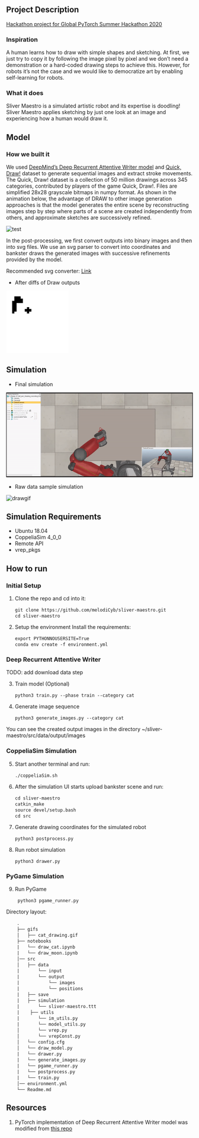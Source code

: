 ## Project Description

[Hackathon project for Global PyTorch Summer Hackathon 2020](https://pytorch2020.devpost.com/)

### Inspiration
A human learns how to draw with simple shapes and sketching.  At first, we just try to copy it by following the image pixel by pixel and we don’t need a demonstration or a hard-coded drawing steps to achieve this. However, for robots it’s not the case and we would like to democratize art by enabling self-learning for robots.

### What it does
Sliver Maestro is a simulated artistic robot and its expertise is doodling! Sliver Maestro applies sketching by just one look at an image and experiencing how a human would draw it. 

## Model


### How we built it

We used [DeepMind’s Deep Recurrent Attentive Writer model](https://deepmind.com/research/publications/draw-recurrent-neural-network-image-generation) and [Quick, Draw!](https://github.com/googlecreativelab/quickdraw-dataset) dataset to generate sequential images and extract stroke movements. The Quick, Draw! dataset is a collection of 50 million drawings across 345 categories, contributed by players of the game Quick, Draw!. Files are simplified 28x28 grayscale bitmaps in numpy format. As shown in the animation below, the advantage of DRAW to  other image generation approaches is that the model generates the entire scene by reconstructing images step by step where parts of a scene are created independently from others, and approximate sketches are successively refined. 

![test](https://github.com/melodiCyb/neural-networks/blob/master/catdraw.gif)

In the post-processing, we first convert outputs into binary images and  then into svg files. We use an svg parser to convert into coordinates and bankster draws the generated images with successive refinements provided by the model.


Recommended svg converter: [Link](https://image.online-convert.com/convert-to-svg)


* After diffs of Draw outputs

![drawpostprocess](https://github.com/melodiCyb/sliver-maestro/blob/master/gifs/postprocessed_draw.gif)

## Simulation 
* Final simulation

![bankstergif](https://github.com/melodiCyb/sliver-maestro/blob/master/gifs/bankster.gif)


* Raw data sample simulation

![drawgif](https://github.com/melodiCyb/baxter-drawing/blob/master/baxter_ws/baxter_drawing_cat.gif)



## Simulation Requirements

* Ubuntu 18.04
* CoppeliaSim 4_0_0 
* Remote API
* vrep_pkgs



## How to run

### Initial Setup
1. Clone the repo and cd into it:
        
       git clone https://github.com/melodiCyb/sliver-maestro.git
       cd sliver-maestro
      
2. Setup the environment Install the requirements:

       export PYTHONNOUSERSITE=True
       conda env create -f environment.yml

### Deep Recurrent Attentive Writer

TODO: add download data step

3. Train model (Optional) 
       
       python3 train.py --phase train --category cat
        
4. Generate image sequence 
    
       python3 generate_images.py --category cat

You can see the created output images in the directory ~/sliver-maestro/src/data/output/images    

### CoppeliaSim Simulation


5. Start another terminal and run:

       ./coppeliaSim.sh
       
6. After the simulation UI starts upload bankster scene and run:
 
       cd sliver-maestro
       catkin_make
       source devel/setup.bash
       cd src
       
7. Generate drawing coordinates for the simulated robot

       python3 postprocess.py
       
8. Run robot simulation

       python3 drawer.py

### PyGame Simulation
       
9. Run PyGame 
        
        python3 pgame_runner.py
        

Directory layout:

        .
        ├── gifs        
        │   ├── cat_drawing.gif
        ├── notebooks
        |   └── draw_cat.ipynb
        |   └── draw_moon.ipynb
        │── src
        │   ├── data         
        |       └── input
        |       └── output
        |           └── images
        |           └── positions       
        |   ├── save
        |   ├── simulation
        |       └── sliver-maestro.ttt
        |    ├── utils
        |       └── im_utils.py
        |       └── model_utils.py
        │       └── vrep.py
        │       └── vrepConst.py
        │   └── config.cfg
        │   └── draw_model.py
        |   └── drawer.py
        |   └── generate_images.py
        |   └── pgame_runner.py
        |   └── postprocess.py
        |   └── train.py
        │── environment.yml
        └── Readme.md
        
        
## Resources
1. PyTorch implementation of Deep Recurrent Attentive Writer model was modified from [this repo](https://github.com/chenzhaomin123/draw_pytorch)
